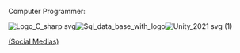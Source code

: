 Computer Programmer:

![Logo_C_sharp svg](https://github.com/Traslox/Traslox/assets/107253054/40ed7c19-8add-4e2b-88e3-251c8cce2afe)![Sql_data_base_with_logo](https://github.com/Traslox/Traslox/assets/107253054/d9241234-2a77-4181-a924-6f94dfd92838)![Unity_2021 svg (1)](https://github.com/Traslox/Traslox/assets/107253054/e6886fc6-437c-4f13-bde2-e28dabffa1b7)

[(Social Medias)](https://linktr.ee/Traslox)



<!---
Traslox/Traslox is a ✨ special ✨ repository because its `README.md` (this file) appears on your GitHub profile.
You can click the Preview link to take a look at your changes.
--->
